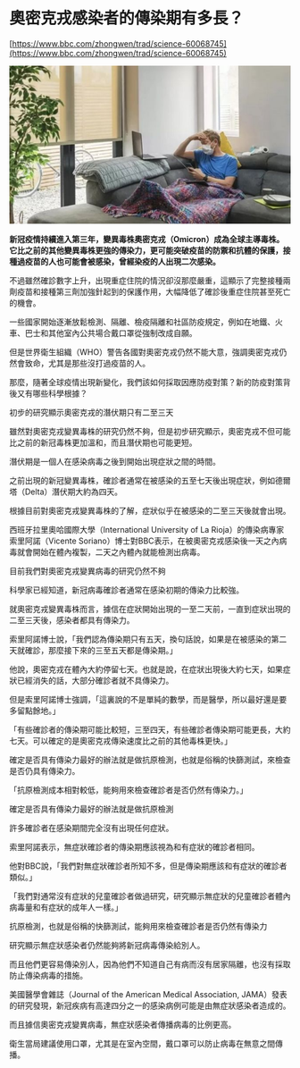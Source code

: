 # 奧密克戎感染者的傳染期有多長？

[https://www.bbc.com/zhongwen/trad/science-60068745](https://www.bbc.com/zhongwen/trad/science-60068745)

![%E5%A5%A7%E5%AF%86%E5%85%8B%E6%88%8E%E6%84%9F%E6%9F%93%E8%80%85%E7%9A%84%E5%82%B3%E6%9F%93%E6%9C%9F%E6%9C%89%E5%A4%9A%E9%95%B7%EF%BC%9F%20581766713af046f9a1b0c9176fc573c6/_122641626_fbc728fc-f387-40d3-88d5-851a7c22d7e9.jpg](%E5%A5%A7%E5%AF%86%E5%85%8B%E6%88%8E%E6%84%9F%E6%9F%93%E8%80%85%E7%9A%84%E5%82%B3%E6%9F%93%E6%9C%9F%E6%9C%89%E5%A4%9A%E9%95%B7%EF%BC%9F%20581766713af046f9a1b0c9176fc573c6/_122641626_fbc728fc-f387-40d3-88d5-851a7c22d7e9.jpg)

**新冠疫情持續進入第三年，變異毒株奧密克戎（Omicron）成為全球主導毒株。它比之前的其他變異毒株更強的傳染力，更可能突破疫苗的防禦和抗體的保護，接種過疫苗的人也可能會被感染，曾經染疫的人出現二次感染。**

不過雖然確診數字上升，出現重症住院的情況卻沒那麼嚴重，這顯示了完整接種兩劑疫苗和接種第三劑加強針起到的保護作用，大幅降低了確診後重症住院甚至死亡的機會。

一些國家開始逐漸放鬆檢測、隔離、檢疫隔離和社區防疫規定，例如在地鐵、火車、巴士和其他室內公共場合戴口罩從強制改成自願。

但是世界衛生組織（WHO）警告各國對奧密克戎仍然不能大意，強調奧密克戎仍然會致命，尤其是那些沒打過疫苗的人。

那麼，隨著全球疫情出現新變化，我們該如何採取因應防疫對策？新的防疫對策背後又有哪些科學根據？

初步的研究顯示奧密克戎的潛伏期只有二至三天

雖然對奧密克戎變異毒株的研究仍然不夠，但是初步研究顯示，奧密克戎不但可能比之前的新冠毒株更加溫和，而且潛伏期也可能更短。

潛伏期是一個人在感染病毒之後到開始出現症狀之間的時間。

之前出現的新冠變異毒株，確診者通常在被感染的五至七天後出現症狀，例如德爾塔（Delta）潛伏期大約為四天。

根據目前對奧密克戎變異毒株的了解，症狀似乎在被感染的二至三天後就會出現。

西班牙拉里奧哈國際大學（International University of La Rioja）的傳染病專家索里阿諾（Vicente Soriano）博士對BBC表示，在被奧密克戎感染後一天之內病毒就會開始在體內複製，二天之內體內就能檢測出病毒。

目前我們對奧密克戎變異病毒的研究仍然不夠

科學家已經知道，新冠病毒確診者通常在感染初期的傳染力比較強。

就奧密克戎變異毒株而言，據信在症狀開始出現的一至二天前，一直到症狀出現的二至三天後，感染者都具有傳染力。

索里阿諾博士說，「我們認為傳染期只有五天，換句話說，如果是在被感染的第二天就確診，那麼接下來的三至五天都是傳染期。」

他說，奧密克戎在體內大約停留七天。也就是說，在症狀出現後大約七天，如果症狀已經消失的話，大部分確診者就不具傳染力。

但是索里阿諾博士強調，「這裏說的不是單純的數學，而是醫學，所以最好還是要多留點餘地。」

「有些確診者的傳染期可能比較短，三至四天，有些確診者傳染期可能更長，大約七天。可以確定的是奧密克戎傳染速度比之前的其他毒株更快。」

確定是否具有傳染力最好的辦法就是做抗原檢測，也就是俗稱的快篩測試，來檢查是否仍具有傳染力。

「抗原檢測成本相對較低，能夠用來檢查確診者是否仍然有傳染力。」

確定是否具有傳染力最好的辦法就是做抗原檢測

許多確診者在感染期間完全沒有出現任何症狀。

索里阿諾表示，無症狀確診者的傳染期應該視為和有症狀的確診者相同。

他對BBC說，「我們對無症狀確診者所知不多，但是傳染期應該和有症狀的確診者類似。」

「我們對通常沒有症狀的兒童確診者做過研究，研究顯示無症狀的兒童確診者體內病毒量和有症狀的成年人一樣。」

抗原檢測，也就是俗稱的快篩測試，能夠用來檢查確診者是否仍然有傳染力

研究顯示無症狀感染者仍然能夠將新冠病毒傳染給別人。

而且他們更容易傳染別人，因為他們不知道自己有病而沒有居家隔離，也沒有採取防止傳染病毒的措施。

美國醫學會雜誌（Journal of the American Medical Association, JAMA）發表的研究發現，新冠疾病有高達四分之一的感染病例可能是由無症狀感染者造成的。

而且據信奧密克戎變異病毒，無症狀感染者傳播病毒的比例更高。

衛生當局建議使用口罩，尤其是在室內空間，戴口罩可以防止病毒在無意之間傳播。
